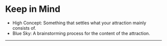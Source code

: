 # Keep in Mind

* High Concept: Something that settles what your attraction mainly consists of.
* Blue Sky: A brainstorming process for the content of the attraction.

---
